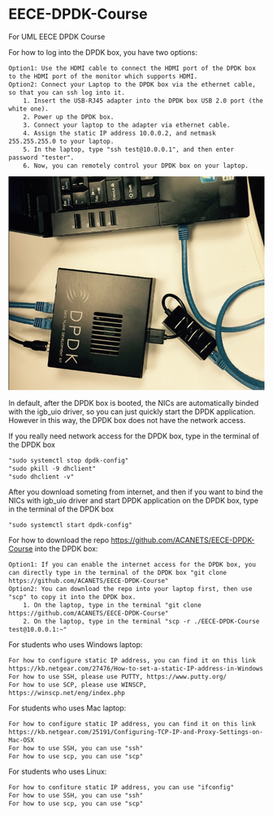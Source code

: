 # EECE-DPDK-Course
For UML EECE DPDK Course

For how to log into the DPDK box, you have two options:

	Option1: Use the HDMI cable to connect the HDMI port of the DPDK box to the HDMI port of the monitor which supports HDMI.
	Option2: Connect your Laptop to the DPDK box via the ethernet cable, so that you can ssh log into it.
		1. Insert the USB-RJ45 adapter into the DPDK box USB 2.0 port (the white one).
		2. Power up the DPDK box.
		3. Connect your laptop to the adapter via ethernet cable.
		4. Assign the static IP address 10.0.0.2, and netmask 255.255.255.0 to your laptop.
		5. In the laptop, type "ssh test@10.0.0.1", and then enter password "tester".
		6. Now, you can remotely control your DPDK box on your laptop.
![Screenshot](dpdk-box-connection.png)

In default, after the DPDK box is booted, the NICs are automatically binded with the igb_uio driver, so you can just quickly start the DPDK application. However in this way, the DPDK box does not have the network access. 

If you really need network access for the DPDK box, type in the terminal of the DPDK box

	"sudo systemctl stop dpdk-config"
	"sudo pkill -9 dhclient"
	"sudo dhclient -v"

After you download someting from internet, and then if you want to bind the NICs with igb_uio driver and start DPDK application on the DPDK box, type in the terminal of the DPDK box

	"sudo systemctl start dpdk-config"

For how to download the repo https://github.com/ACANETS/EECE-DPDK-Course into the DPDK box:
	
	Option1: If you can enable the internet access for the DPDK box, you can directly type in the terminal of the DPDK box "git clone https://github.com/ACANETS/EECE-DPDK-Course" 
	Option2: You can download the repo into your laptop first, then use "scp" to copy it into the DPDK box.
		1. On the laptop, type in the terminal "git clone https://github.com/ACANETS/EECE-DPDK-Course"
		2. On the laptop, type in the terminal "scp -r ./EECE-DPDK-Course test@10.0.0.1:~"

For students who uses Windows laptop:

	For how to configure static IP address, you can find it on this link https://kb.netgear.com/27476/How-to-set-a-static-IP-address-in-Windows
	For how to use SSH, please use PUTTY, https://www.putty.org/
	For how to use SCP, please use WINSCP, https://winscp.net/eng/index.php
	
For students who uses Mac laptop:

	For how to configure static IP address, you can find it on this link https://kb.netgear.com/25191/Configuring-TCP-IP-and-Proxy-Settings-on-Mac-OSX
	For how to use SSH, you can use "ssh"
	For how to use scp, you can use "scp"
	
For students who uses Linux:

	For how to confiture static IP address, you can use "ifconfig"
	For how to use SSH, you can use "ssh"
	For how to use scp, you can use "scp"
